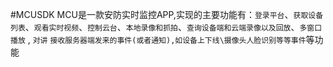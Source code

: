 #MCUSDK
MCU是一款安防实时监控APP,实现的主要功能有：`登录平台`、`获取设备列表`、`观看实时视频`、`控制云台`、`本地录像和抓拍`、`查询设备端和云端录像以及回放`、`多窗口播放` , `对讲`  `接收服务器端发来的事件(或者通知),如设备上下线\摄像头人脸识别等等事件`等功能
